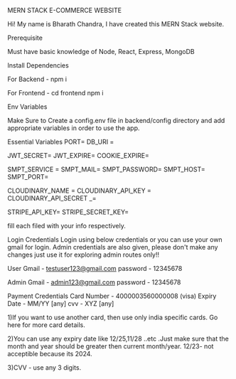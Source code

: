 MERN STACK E-COMMERCE WEBSITE

Hi! My name is Bharath Chandra, I have created this MERN Stack website.

Prerequisite

Must have basic knowledge of Node, React, Express, MongoDB

Install Dependencies

For Backend - npm i

For Frontend - cd frontend npm i

Env Variables

Make Sure to Create a config.env file in backend/config directory and add appropriate variables in order to use the app.

Essential Variables PORT= DB_URI =

JWT_SECRET= JWT_EXPIRE= COOKIE_EXPIRE=

SMPT_SERVICE = SMPT_MAIL= SMPT_PASSWORD= SMPT_HOST= SMPT_PORT=

CLOUDINARY_NAME = CLOUDINARY_API_KEY = CLOUDINARY_API_SECRET _=

STRIPE_API_KEY= STRIPE_SECRET_KEY=

fill each filed with your info respectively.

Login Credentials
Login using below credentials or you can use your own gmail for login. Admin credentials are also given, please don't make any changes just use it for exploring admin routes only!!

User Gmail - testuser123@gmail.com password - 12345678

Admin Gmail - admin123@gmail.com password - 12345678

Payment Credentials
Card Number - 4000003560000008 (visa) Expiry Date - MM/YY [any] cvv - XYZ [any]

1)If you want to use another card, then use only india specific cards. Go here for more card details.

2)You can use any expiry date like 12/25,11/28 ..etc .Just make sure that the month and year should be greater then current month/year. 12/23- not acceptible because its 2024.

3)CVV - use any 3 digits.
